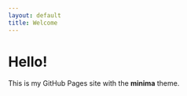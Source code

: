 ```yaml
---
layout: default
title: Welcome
---
```


# Hello!
This is my GitHub Pages site with the **minima** theme.
